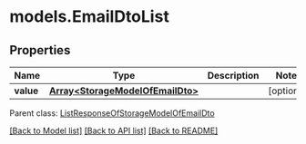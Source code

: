 # models.EmailDtoList
## Properties
Name | Type | Description | Notes
------------ | ------------- | ------------- | -------------
**value** | [**Array&lt;StorageModelOfEmailDto&gt;**](StorageModelOfEmailDto.md) |  | [optional] 

 Parent class: [ListResponseOfStorageModelOfEmailDto](ListResponseOfStorageModelOfEmailDto.md)

[[Back to Model list]](README.md#documentation-for-models) [[Back to API list]](README.md#documentation-for-api-endpoints) [[Back to README]](README.md)


